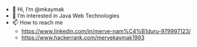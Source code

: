 - 👋 Hi, I’m @mkaymak
- 👀 I’m interested in Java Web Technologies
- 📫 How to reach me 
  - https://www.linkedin.com/in/merve-nam%C4%B1duru-979997123/
  - https://www.hackerrank.com/mervekaymak1993

<!---
mkaymak/mkaymak is a ✨ special ✨ repository because its `README.md` (this file) appears on your GitHub profile.
You can click the Preview link to take a look at your changes.
--->
